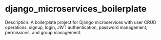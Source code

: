 # django_microservices_boilerplate
Description: A boilerplate project for Django microservices with user CRUD operations, signup, login, JWT authentication, password management, permissions, and group management.
